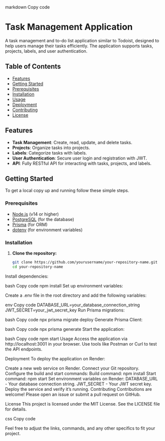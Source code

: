 markdown
Copy code
# Task Management Application

A task management and to-do list application similar to Todoist, designed to help users manage their tasks efficiently. The application supports tasks, projects, labels, and user authentication.

## Table of Contents

- [Features](#features)
- [Getting Started](#getting-started)
- [Prerequisites](#prerequisites)
- [Installation](#installation)
- [Usage](#usage)
- [Deployment](#deployment)
- [Contributing](#contributing)
- [License](#license)

## Features

- **Task Management**: Create, read, update, and delete tasks.
- **Projects**: Organize tasks into projects.
- **Labels**: Categorize tasks with labels.
- **User Authentication**: Secure user login and registration with JWT.
- **API**: Fully RESTful API for interacting with tasks, projects, and labels.

## Getting Started

To get a local copy up and running follow these simple steps.

### Prerequisites

- [Node.js](https://nodejs.org/) (v14 or higher)
- [PostgreSQL](https://www.postgresql.org/) (for the database)
- [Prisma](https://www.prisma.io/) (for ORM)
- [dotenv](https://www.npmjs.com/package/dotenv) (for environment variables)

### Installation

1. **Clone the repository:**

   ```bash
   git clone https://github.com/yourusername/your-repository-name.git
   cd your-repository-name
Install dependencies:

bash
Copy code
npm install
Set up environment variables:

Create a .env file in the root directory and add the following variables:

env
Copy code
DATABASE_URL=your_database_connection_string
JWT_SECRET=your_jwt_secret_key
Run Prisma migrations:

bash
Copy code
npx prisma migrate deploy
Generate Prisma Client:

bash
Copy code
npx prisma generate
Start the application:

bash
Copy code
npm start
Usage
Access the application via http://localhost:3001 in your browser. Use tools like Postman or Curl to test the API endpoints.

Deployment
To deploy the application on Render:

Create a new web service on Render.
Connect your Git repository.
Configure the build and start commands:
Build command: npm install
Start command: npm start
Set environment variables on Render:
DATABASE_URL - Your database connection string.
JWT_SECRET - Your JWT secret key.
Deploy the service and verify it’s running.
Contributing
Contributions are welcome! Please open an issue or submit a pull request on GitHub.

License
This project is licensed under the MIT License. See the LICENSE file for details.

css
Copy code

Feel free to adjust the links, commands, and any other specifics to fit your project.

